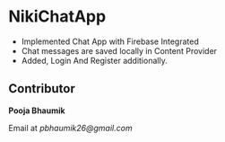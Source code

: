 # NikiChatApp

* Implemented Chat App with Firebase Integrated
* Chat messages are saved locally in Content Provider
* Added, Login And Register additionally.

## Contributor
**Pooja Bhaumik**

Email at _pbhaumik26@gmail.com_
